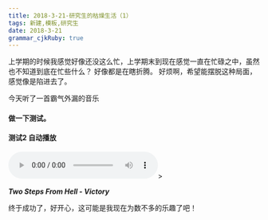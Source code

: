 ```yaml
---
title: 2018-3-21-研究生的枯燥生活（1） 
tags: 新建,模板,研究生
date: 2018-3-21
grammar_cjkRuby: true
---
```


上学期的时候我感觉好像还没这么忙，上学期末到现在感觉一直在忙碌之中，虽然也不知道到底在忙些什么？
好像都是在瞎折腾。
好烦啊，希望能摆脱这种局面，感觉像是陷进去了。

今天听了一首霸气外漏的音乐

  ####  做一下测试。
  ####  测试2 自动播放

<audio controls autoplay height="100" width="100"  loop="loop">
  <source src="/audio/Two Steps From Hell - Victory.mp3" type="audio/mpeg">
  <source src="/audio/范炜与程渤智 - 西安人的歌.mp3" type="audio/mpeg">
  <embed height="50" width="100" src="/audio/Two Steps From Hell - Victory.mp3">
</audio>>

 *****Two Steps From Hell - Victory*****


终于成功了，好开心，这可能是我现在为数不多的乐趣了吧！



